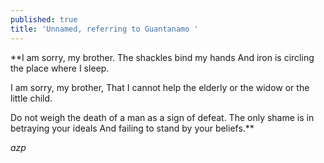 ```yaml
---
published: true
title: 'Unnamed, referring to Guantanamo '
---
```

**I am sorry, my brother. 
The shackles bind my hands 
And iron is circling the place where I sleep. 

I am sorry, my brother, 
That I cannot help the elderly or the widow or the little child. 

Do not weigh the death of a man as a sign of defeat. 
The only shame is in betraying your ideals 
And failing to stand by your beliefs.**

_azp_
